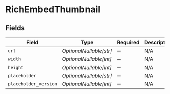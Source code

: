# RichEmbedThumbnail


## Fields

| Field                   | Type                    | Required                | Description             |
| ----------------------- | ----------------------- | ----------------------- | ----------------------- |
| `url`                   | *OptionalNullable[str]* | :heavy_minus_sign:      | N/A                     |
| `width`                 | *OptionalNullable[int]* | :heavy_minus_sign:      | N/A                     |
| `height`                | *OptionalNullable[int]* | :heavy_minus_sign:      | N/A                     |
| `placeholder`           | *OptionalNullable[str]* | :heavy_minus_sign:      | N/A                     |
| `placeholder_version`   | *OptionalNullable[int]* | :heavy_minus_sign:      | N/A                     |